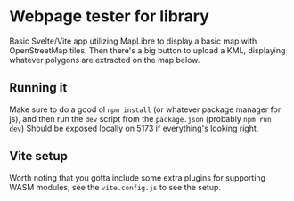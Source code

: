 # Webpage tester for library
Basic Svelte/Vite app utilizing MapLibre to display a basic map with OpenStreetMap tiles. Then there's a big button to upload a KML, displaying whatever polygons are extracted on the map below.

## Running it
Make sure to do a good ol `npm install` (or whatever package manager for js), and then run the `dev` script from the `package.json` (probably `npm run dev`)
Should be exposed locally on 5173 if everything's looking right.

## Vite setup
Worth noting that you gotta include some extra plugins for supporting WASM modules, see the `vite.config.js` to see the setup.